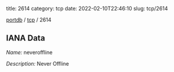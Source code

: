 title: 2614
category: tcp
date: 2022-02-10T22:46:10
slug: tcp/2614

[portdb](/) / [tcp](/category/tcp.html) / 2614


## IANA Data

_Name:_ neveroffline

_Description:_ Never Offline

